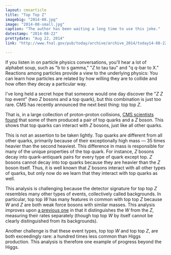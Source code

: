 ```yaml
---
layout: cmsarticle
title: "Top Top Z"
imagebig: "2014-08.jpg"
image: "2014-08-small.jpg"
caption: "The author has been waiting a long time to use this joke."
datestamp: "2014-08-22"
prettydate: "Aug 22, 2014"
link: "http://www.fnal.gov/pub/today/archive/archive_2014/today14-08-22.html"

---
```


If you listen in on particle physics conversations, you'll hear a lot of alphabet soup, such as "b to s gamma," "<i>Z</i> to tau tau" and "q q-bar to X." Reactions among particles provide a view to the underlying physics: You can learn how particles are related by how willing they are to collide and how often they decay a particular way.

I've long held a secret hope that someone would one day discover the "<i>Z</i> <i>Z</i> top event" (two <i>Z</i> bosons and a top quark), but this combination is just too rare. CMS has recently announced the next best thing: top top <i>Z</i>.

That is, in a large collection of proton-proton collisions, [CMS scientists found](http://arxiv.org/abs/1406.7830) that some of them produced a pair of top quarks and a <i>Z</i> boson. This shows that top quarks can interact with <i>Z</i> bosons, just like all other quarks.

This is not an assertion to be taken lightly. Top quarks are different from all other quarks, primarily because of their exceptionally high mass — 35 times heavier than the second heaviest. This difference in mass is responsible for many of the unique properties of the top quark. For instance, <i>Z</i> bosons decay into quark-antiquark pairs for every type of quark except top. <i>Z</i> bosons cannot decay into top quarks because they are heavier than the <i>Z</i> boson itself. Thus, it is well known that <i>Z</i> bosons interact with all other types of quarks, but only now do we learn that they interact with top quarks as well.

This analysis is challenging because the detector signature for top top <i>Z</i> resembles many other types of events, collectively called backgrounds. In particular, top top <i>W</i> has many features in common with top top <i>Z</i> because <i>W</i> and <i>Z</i> are both weak force bosons with similar masses. This analysis improves upon [a previous one](http://dx.doi.org/10.1103/PhysRevLett.110.172002) in that it distinguishes the <i>W</i> from the <i>Z</i>, measuring their rates separately (though top top <i>W</i> by itself cannot be clearly distinguished from its backgrounds).

Another challenge is that these event types, top top <i>W</i> and top top <i>Z</i>, are both exceedingly rare: a hundred times less common than Higgs production. This analysis is therefore one example of progress beyond the Higgs.

